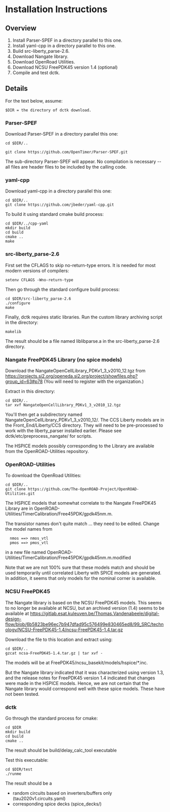 Installation Instructions
=========================

Overview
--------

1.  Install Parser-SPEF in a directory parallel to this one.
2.  Install yaml-cpp in a directory parallel to this one.
3.  Build src-liberty_parse-2.6.
4.  Download Nangate library.
5.  Download OpenRoad Utilities.
6.  Download NCSU FreePDK45 version 1.4 (optional)
7.  Compile and test dctk.

Details
-------

For the text below, assume:

    $DIR = the directory of dctk download.

### Parser-SPEF

  Download Parser-SPEF in a directory parallel this one:

    cd $DIR/..

    git clone https://github.com/OpenTimer/Parser-SPEF.git

  The sub-directory Parser-SPEF will appear.  No compilation is
  necessary -- all files are header files to be included by the
  calling code.

### yaml-cpp

  Download yaml-cpp in a directory parallel this one:

    cd $DIR/..
    git clone https://github.com/jbeder/yaml-cpp.git

  To build it using standard cmake build process:

    cd $DIR/../cpp-yaml
    mkdir build
    cd build
    cmake ..
    make

### src-liberty_parse-2.6

  First set the CFLAGS to skip no-return-type errors.  It is
  needed for most modern versions of compilers:

    setenv CFLAGS -Wno-return-type

  Then go through the standard configure build process:

    cd $DIR/src-liberty_parse-2.6
    ./configure
    make

  Finally, dctk requires static libraries.  Run the custom library
  archiving script in the directory:

    makelib

  The result should be a file named liblibparse.a in the src-liberty_parse-2.6
  directory.

### Nangate FreePDK45 Library (no spice models)


  Download the NangateOpenCellLibrary_PDKv1_3_v2010_12.tgz from
  https://projects.si2.org/openeda.si2.org/project/showfiles.php?group_id=63#p78
  (You will need to register with the organization.)

  Extract in this directory:  

    cd $DIR/..
    tar xvf NangateOpenCellLibrary_PDKv1_3_v2010_12.tgz

  You'll then get a subdirectory named
  NangateOpenCellLibrary_PDKv1_3_v2010_12/.  The CCS Liberty models
  are in the Front_End/Liberty/CCS directory.  They will need to be
  pre-processed to work with the liberty_parser installed earlier.
  Please see dctk/etc/preprocess_nangate/ for scripts.

  The HSPICE models possibly corresponding to the Library are
  available from the OpenROAD-Utilities repository.

### OpenROAD-Utilities

  To download the OpenRoad Utilities:

    cd $DIR/..
    git clone https://github.com/The-OpenROAD-Project/OpenROAD-Utilities.git

  The HSPICE models that somewhat correlate to the Nangate FreePDK45 Library are in
  OpenROAD-Utilities/TimerCalibration/Free45PDK/gpdk45nm.m.

  The transistor names don't quite match ... they need to be edited.  Change the model names from

      nmos ==> nmos_vtl
      pmos ==> pmos_vtl

  in a new file named OpenROAD-Utilities/TimerCalibration/Free45PDK/gpdk45nm.m.modified

  Note that we are not 100% sure that these models match and should be used temporarily until correlated Liberty
  with SPICE models are generated.  In addition, it seems that only models for the nominal corner is available.

### NCSU FreePDK45

  The Nangate library is based on the NCSU FreePDK45 models.  This seems to no longer be
  available at NCSU, but an archived version (1.4) seems to be available at https://gitlab.esat.kuleuven.be/Thomas.Vandenabeele/digital-design-flow/blob/6b5823be96ec7b947dfad95c576499e830465ed8/99_SRC/technology/NCSU-FreePDK45-1.4/ncsu-FreePDK45-1.4.tar.gz

  Download the file to this location and extract using:

    cd $DIR/..
    gzcat ncsa-FreePDK45-1.4.tar.gz | tar xvf -
  
  The models will be at FreePDK45/ncsu_basekit/models/hspice/*.inc.

  But the Nangate library indicated that it was characterized using
  version 1.3, and the release notes for FreePDK45 version 1.4
  indicated that changes were made in the HSPICE models.  Hence, we
  are not certain that the Nangate library would correspond well with
  these spice models.  These have not been tested.

### dctk

  Go through the standard process for cmake:

    cd $DIR
    mkdir build
    cd build
    cmake ..

  The result should be build/delay_calc_tool executable

  Test this executable:

    cd $DIR/test
    ./runme

  The result should be a
  * random circuits based on inverters/buffers only (tau2020v1.circuits.yaml)
  * corresponding spice decks (spice_decks/)





